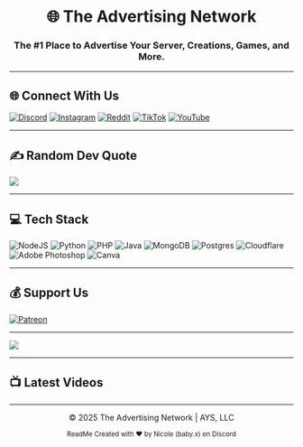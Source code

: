 <h1 align="center">🌐 The Advertising Network</h1>
<h3 align="center">The #1 Place to Advertise Your Server, Creations, Games, and More.</h3>

---

## 🌐 Connect With Us
[![Discord](https://img.shields.io/badge/Discord-%237289DA.svg?style=for-the-badge&logo=discord&logoColor=white)](https://discord.gg/fgb4TM78b2)
[![Instagram](https://img.shields.io/badge/Instagram-%23E4405F.svg?style=for-the-badge&logo=instagram&logoColor=white)](https://instagram.com/aysnetwork)
[![Reddit](https://img.shields.io/badge/Reddit-%23FF4500.svg?style=for-the-badge&logo=reddit&logoColor=white)](https://reddit.com/user/AdvertiseYourServer)
[![TikTok](https://img.shields.io/badge/TikTok-%23000000.svg?style=for-the-badge&logo=tiktok&logoColor=white)](https://tiktok.com/@tan.discord)
[![YouTube](https://img.shields.io/badge/YouTube-%23FF0000.svg?style=for-the-badge&logo=youtube&logoColor=white)](https://youtube.com/@AdvertiseYourServer)

---

## ✍️ Random Dev Quote
![](https://quotes-github-readme.vercel.app/api?type=horizontal&theme=tokyonight)

---

## 💻 Tech Stack
![NodeJS](https://img.shields.io/badge/node.js-6DA55F?style=for-the-badge&logo=node.js&logoColor=white)
![Python](https://img.shields.io/badge/python-3670A0?style=for-the-badge&logo=python&logoColor=ffdd54)
![PHP](https://img.shields.io/badge/php-%23777BB4.svg?style=for-the-badge&logo=php&logoColor=white)
![Java](https://img.shields.io/badge/java-%23ED8B00.svg?style=for-the-badge&logo=openjdk&logoColor=white)
![MongoDB](https://img.shields.io/badge/MongoDB-%234ea94b.svg?style=for-the-badge&logo=mongodb&logoColor=white)
![Postgres](https://img.shields.io/badge/postgres-%23316192.svg?style=for-the-badge&logo=postgresql&logoColor=white)
![Cloudflare](https://img.shields.io/badge/Cloudflare-F38020?style=for-the-badge&logo=Cloudflare&logoColor=white)
![Adobe Photoshop](https://img.shields.io/badge/adobe%20photoshop-%2331A8FF.svg?style=for-the-badge&logo=adobe%20photoshop&logoColor=white)
![Canva](https://img.shields.io/badge/Canva-%2300C4CC.svg?style=for-the-badge&logo=Canva&logoColor=white)

---

## 💰 Support Us
[![Patreon](https://img.shields.io/badge/Patreon-F96854?style=for-the-badge&logo=patreon&logoColor=white)](https://patreon.com/ayspremium)

---

[![](https://visitcount.itsvg.in/api?id=The-Advertising-Network&icon=4&color=1)](https://visitcount.itsvg.in)

---

## 📺 Latest Videos
<!-- BEGIN YOUTUBE-CARDS -->
<!-- END YOUTUBE-CARDS -->

---

<p align="center">© 2025 The Advertising Network | AYS, LLC</p>
<p align="center"><sub>ReadMe Created with ❤️ by Nicole (baby.x) on Discord</sub></p>
